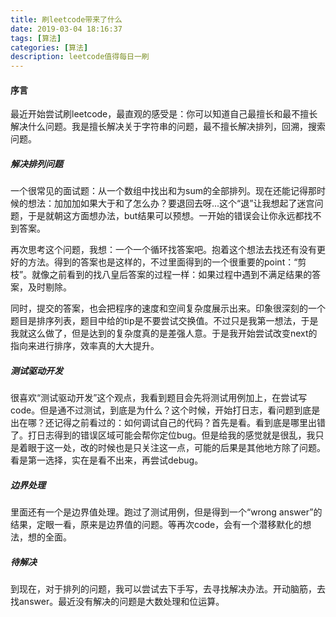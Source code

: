 ```yaml
---
title: 刷leetcode带来了什么
date: 2019-03-04 18:16:37
tags: [算法]
categories: [算法]
description: leetcode值得每日一刷
---
```


#### 序言
最近开始尝试刷leetcode，最直观的感受是：你可以知道自己最擅长和最不擅长解决什么问题。我是擅长解决关于字符串的问题，最不擅长解决排列，回溯，搜索问题。

##### 解决排列问题
一个很常见的面试题：从一个数组中找出和为sum的全部排列。现在还能记得那时候的想法：加加加如果大于和了怎么办？要退回去呀...这个“退”让我想起了迷宫问题，于是就朝这方面想办法，but结果可以预想。一开始的错误会让你永远都找不到答案。

再次思考这个问题，我想：一个一个循环找答案吧。抱着这个想法去找还有没有更好的方法。得到的答案也是这样的，不过里面得到的一个很重要的point：“剪枝”。就像之前看到的找八皇后答案的过程一样：如果过程中遇到不满足结果的答案，及时剔除。

同时，提交的答案，也会把程序的速度和空间复杂度展示出来。印象很深刻的一个题目是排序列表，题目中给的tip是不要尝试交换值。不过只是我第一想法，于是我就这么做了，但是达到的复杂度真的是差强人意。于是我开始尝试改变next的指向来进行排序，效率真的大大提升。

##### 测试驱动开发
很喜欢“测试驱动开发”这个观点，我看到题目会先将测试用例加上，在尝试写code。但是通不过测试，到底是为什么？这个时候，开始打日志，看问题到底是出在哪？还记得之前看过的：如何调试自己的代码？首先是看。看到底是哪里出错了。打日志得到的错误区域可能会帮你定位bug。但是给我的感觉就是很乱，我只是着眼于这一处，改的时候也是只关注这一点，可能的后果是其他地方除了问题。看是第一选择，实在是看不出来，再尝试debug。

##### 边界处理
里面还有一个是边界值处理。跑过了测试用例，但是得到一个“wrong answer”的结果，定眼一看，原来是边界值的问题。等再次code，会有一个潜移默化的想法，想的全面。

##### 待解决
到现在，对于排列的问题，我可以尝试去下手写，去寻找解决办法。开动脑筋，去找answer。最近没有解决的问题是大数处理和位运算。
